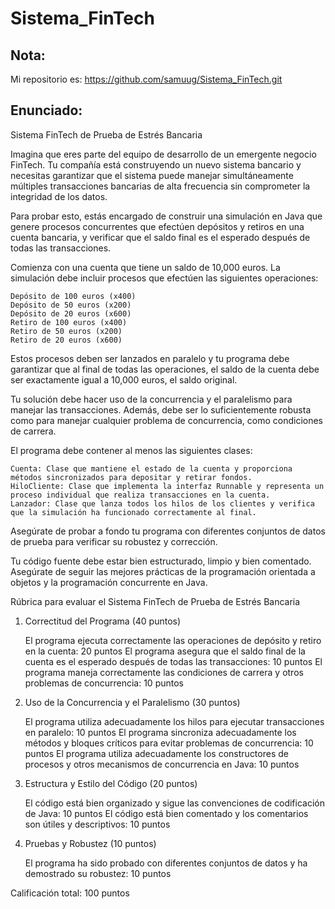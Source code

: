 # Sistema_FinTech

## Nota:
Mi repositorio es: https://github.com/samuug/Sistema_FinTech.git

## Enunciado:
Sistema FinTech de Prueba de Estrés Bancaria

Imagina que eres parte del equipo de desarrollo de un emergente negocio FinTech. Tu compañía está construyendo un nuevo sistema bancario y necesitas garantizar que el sistema puede manejar simultáneamente múltiples transacciones bancarias de alta frecuencia sin comprometer la integridad de los datos.

Para probar esto, estás encargado de construir una simulación en Java que genere procesos concurrentes que efectúen depósitos y retiros en una cuenta bancaria, y verificar que el saldo final es el esperado después de todas las transacciones.

Comienza con una cuenta que tiene un saldo de 10,000 euros. La simulación debe incluir procesos que efectúen las siguientes operaciones:

    Depósito de 100 euros (x400)
    Depósito de 50 euros (x200)
    Depósito de 20 euros (x600)
    Retiro de 100 euros (x400)
    Retiro de 50 euros (x200)
    Retiro de 20 euros (x600)

Estos procesos deben ser lanzados en paralelo y tu programa debe garantizar que al final de todas las operaciones, el saldo de la cuenta debe ser exactamente igual a 10,000 euros, el saldo original.

Tu solución debe hacer uso de la concurrencia y el paralelismo para manejar las transacciones. Además, debe ser lo suficientemente robusta como para manejar cualquier problema de concurrencia, como condiciones de carrera.

El programa debe contener al menos las siguientes clases:

    Cuenta: Clase que mantiene el estado de la cuenta y proporciona métodos sincronizados para depositar y retirar fondos.
    HiloCliente: Clase que implementa la interfaz Runnable y representa un proceso individual que realiza transacciones en la cuenta.
    Lanzador: Clase que lanza todos los hilos de los clientes y verifica que la simulación ha funcionado correctamente al final.

Asegúrate de probar a fondo tu programa con diferentes conjuntos de datos de prueba para verificar su robustez y corrección.

Tu código fuente debe estar bien estructurado, limpio y bien comentado. Asegúrate de seguir las mejores prácticas de la programación orientada a objetos y la programación concurrente en Java.

Rúbrica para evaluar el Sistema FinTech de Prueba de Estrés Bancaria

1. Correctitud del Programa (40 puntos)

    El programa ejecuta correctamente las operaciones de depósito y retiro en la cuenta: 20 puntos
    El programa asegura que el saldo final de la cuenta es el esperado después de todas las transacciones: 10 puntos
    El programa maneja correctamente las condiciones de carrera y otros problemas de concurrencia: 10 puntos

2. Uso de la Concurrencia y el Paralelismo (30 puntos)

    El programa utiliza adecuadamente los hilos para ejecutar transacciones en paralelo: 10 puntos
    El programa sincroniza adecuadamente los métodos y bloques críticos para evitar problemas de concurrencia: 10 puntos
    El programa utiliza adecuadamente los constructores de procesos y otros mecanismos de concurrencia en Java: 10 puntos

3. Estructura y Estilo del Código (20 puntos)

    El código está bien organizado y sigue las convenciones de codificación de Java: 10 puntos
    El código está bien comentado y los comentarios son útiles y descriptivos: 10 puntos

4. Pruebas y Robustez (10 puntos)

    El programa ha sido probado con diferentes conjuntos de datos y ha demostrado su robustez: 10 puntos

Calificación total: 100 puntos
